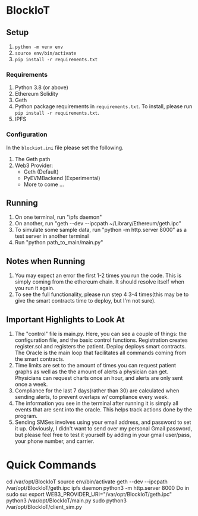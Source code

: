 # BlockIoT

## Setup
1. `python -m venv env`
2. `source env/bin/activate`
3. `pip install -r requirements.txt`

### Requirements
1. Python 3.8 (or above)
2. Ethereum Solidity
3. Geth
4. Python package requirements in `requirements.txt`. To install, please run `pip install -r requirements.txt`.
5. IPFS

### Configuration
In the `blockiot.ini` file please set the following.
1. The Geth path
2. Web3 Provider:
    * Geth (Default)
    * PyEVMBackend (Experimental)
    * More to come ...

## Running

1. On one terminal, run "ipfs daemon"
2. On another, run "geth --dev --ipcpath ~/Library/Ethereum/geth.ipc"
3. To simulate some sample data, run "python -m http.server 8000" as a test server in another terminal
4. Run "python path_to_main/main.py"

## Notes when Running

1. You may expect an error the first 1-2 times you run the code. This is simply coming from the ethereum chain. It should resolve itself when you run it again.
2. To see the full functionality, please run step 4 3-4 times(this may be to give the smart contracts time to deploy, but I'm not sure).

## Important Highlights to Look At

1. The "control" file is main.py. Here, you can see a couple of things: the configuration file, and the basic control functions. Registration creates register.sol and registers the patient. Deploy deploys smart contracts. The Oracle is the main loop that facilitates all commands coming from the smart contracts. 
2. Time limits are set to the amount of times you can request patient graphs as well as the the amount of alerts a physician can get. Physicians can request charts once an hour, and alerts are only sent once a week. 
3. Compliance for the last 7 days(rather than 30) are calculated when sending alerts, to prevent overlaps w/ compliance every week. 
4. The information you see in the terminal after running it is simply all events that are sent into the oracle. This helps track actions done by the program. 
5. Sending SMSes involves using your email address, and password to set it up. Obviously, I didn't want to send over my personal Gmail password, but please feel free to test it yourself by adding in your gmail user/pass, your phone number, and carrier. 


# Quick Commands
cd /var/opt/BlockIoT
source env/bin/activate
geth --dev --ipcpath /var/opt/BlockIoT/geth.ipc
ipfs daemon
python3 -m http.server 8000
Do in sudo su:
export WEB3_PROVIDER_URI="/var/opt/BlockIoT/geth.ipc" 
python3 /var/opt/BlockIoT/main.py
sudo python3 /var/opt/BlockIoT/client_sim.py